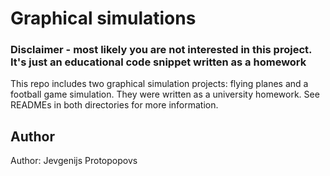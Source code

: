 # Graphical simulations

### Disclaimer - most likely you are not interested in this project. It's just an educational code snippet written as a homework
This repo includes two graphical simulation projects: flying planes and a football game simulation.
They were written as a university homework. See READMEs in both directories for more information.

## Author
Author: Jevgenijs Protopopovs